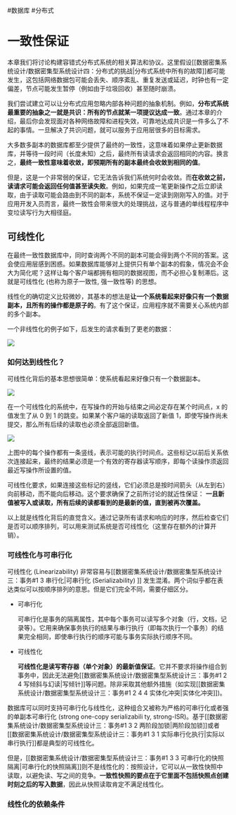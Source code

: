#数据库 #分布式 

# 一致性保证

本章我们将讨论构建容错式分布式系统的相关算法和协议。这里假设[[数据密集系统设计/数据密集型系统设计四：分布式的挑战|分布式系统中所有的故障]]都可能发生，这包括网络数据包可能会丢失、顺序紊乱、重复发送或延迟，时钟也有一定偏差，节点可能发生暂停（例如由于垃圾回收）甚至随时崩溃。

我们尝试建立可以让分布式应用忽略内部各种问题的抽象机制。例如，**分布式系统最重要的抽象之一就是共识：所有的节点就某一项提议达成一致**。通过本章的介绍，最后你会发现面对各种网络故障和进程失效，可靠地达成共识是一件多么了不起的事情。一旦解决了共识问题，就可以服务于应用层很多的目标需求。

大多数多副本的数据库都至少提供了最终的一致性，这意味着如果停止更新数据库，并等待一段时间（长度未知）之后，最终所有读请求会返回相同的内容。换言之，**最终一致性意味着收敛，即预期所有的副本最终会收敛到相同的值**。

但是，这是一个非常弱的保证，它无法告诉我们系统何时会收敛。而**在收敛之前，读请求可能会返回任何值甚至读失败**。例如，如果完成一笔更新操作之后立即读取，由于读取可能会路由到不同的副本，系统不保证一定读到刚刚写入的值。对于应用开发入员而言，最终一致性会带来很大的处理挑战，这与普通的单线程程序中变垃读写行为大相径庭。 

## 可线性化

在最终一致性数据库中，同时查询两个不同的副本可能会得到两个不同的答案。这会使应用层感到困惑。如果数据库能够对上提供只有单个副本的假象，情况会不会大为简化呢？这样让每个客户端都拥有相同的数据视图，而不必担心复制滞后。这就是可线性化 (也称为原子一致性, 强一致性等) 的思想。 

线性化的确切定义比较微妙，其基本的想法是**让一个系统看起来好像只有一个数据副本，且所有的操作都是原子的**。有了这个保证，应用程序就不需要关心系统内部的多个副本。

一个非线性化的例子如下，后发生的请求看到了更老的数据：

![](https://varg-my-images.oss-cn-beijing.aliyuncs.com/img/20220627002753.png)

### 如何达到线性化？

可线性化背后的基本思想很简单：使系统看起来好像只有一个数据副本。 

![](https://varg-my-images.oss-cn-beijing.aliyuncs.com/img/20220627003008.png)

在一个可线性化的系统中，在写操作的开始与结束之间必定存在某个时间点，x 的值发生了从 0 到 1 的跳变。如果某个客户端的读取返回了新值 1，即使写操作尚未提交，那么所有后续的读取也必须全部返回新值。

![](https://varg-my-images.oss-cn-beijing.aliyuncs.com/img/20220627003126.png)

上图中的每个操作都有一条竖线，表示可能的执行时间点。这些标记以前后关系依次连接起来，最终的结果必须是一个有效的寄存器读写顺序，即每个读操作须返回最近写操作所设置的值。

可线性化要求，如果连接这些标记的竖线，它们必须总是按时间箭头（从左到右）向前移动，而不能向后移动。这个要求确保了之前所讨论的就近性保证： **一且新值被写入或读取，所有后续的读都看到的是最新的值，直到被再次覆盖。**

以上就是线性化背后的直觉含义。通过记录所有请求和响应的时序，然后检查它们是否可以顺序排列，可以用来测试系统是否可线性化（这里存在额外的计算开销）。

### 可线性化与可串行化

可线性化 (Linearizability) 非常容易与[[数据密集系统设计/数据密集型系统设计三：事务#1 3 串行化|可串行化 (Serializability) ]] 发生混淆。两个词似乎都在表达类似可以按顺序排列的意思。但是它们完全不同，需要仔细区分。

- 可串行化

	可串行化是事务的隔离属性，其中每个事务可以读写多个对象（行，文档，记录等）。它用来确保事务执行的结果与串行执行（即每次执行一个事务）的结果完全相同，即使串行执行的顺序可能与事务实际执行顺序不同。

- 可线性化

	**可线性化是读写寄存器（单个对象）的最新值保证**。它并不要求将操作组合到事务中，因此无法避免[[数据密集系统设计/数据密集型系统设计三：事务#1 2 4 写倾斜与幻读|写倾针]]等问题。除非采取其他额外措施（如实现[[数据密集系统设计/数据密集型系统设计三：事务#1 2 4 4 实体化冲突|实体化冲突]])。

数据库可以同时支持可串行化与线性化，这种组合又被称为严格的可串行化或者强的单副本可串行化 (strong one-copy serializabili ty, strong-lSR)。基于[[数据密集系统设计/数据密集型系统设计三：事务#1 3 2 两阶段加锁|两阶段加锁]]或者[[数据密集系统设计/数据密集型系统设计三：事务#1 3 1 实际串行化执行|实际以串行执行]]都是典型的可线性化。

但是，[[数据密集系统设计/数据密集型系统设计三：事务#1 3 3 可串行化的快照隔离|可串行化的快照隔离]]则不是线性化的：按照设计，它可以从一致性快照中读取，以避免读、写之间的竞争。**一致性快照的要点在于它里面不包括快照点创建时刻之后的写入数据**，因此从快照读取肯定不满足线性化。

### 线性化的依赖条件


